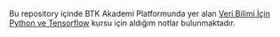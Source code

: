 Bu repository içinde BTK Akademi Platformunda yer alan [Veri Bilimi İçin Python ve Tensorflow](https://www.btkakademi.gov.tr/portal/course/veri-bilimi-icin-python-ve-tensorflow-11705#!/about)
kursu için aldığım notlar bulunmaktadır.
